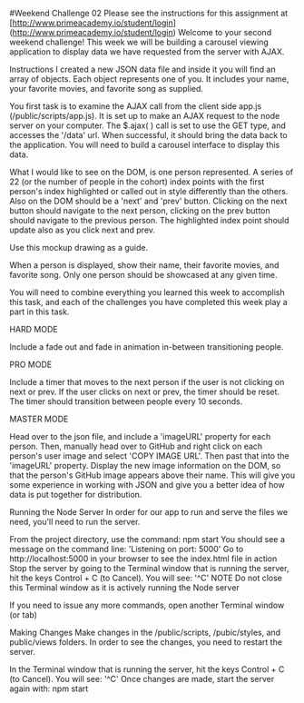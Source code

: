 #Weekend Challenge 02
Please see the instructions for this assignment at [http://www.primeacademy.io/student/login]
(http://www.primeacademy.io/student/login)
Welcome to your second weekend challenge! This week we will be building a carousel viewing application to display data
we have requested from the server with AJAX.

Instructions
I created a new JSON data file and inside it you will find an array of objects. Each object represents one of you. It
includes your name, your favorite movies, and favorite song as supplied.

You first task is to examine the AJAX call from the client side app.js (/public/scripts/app.js). It is set up to make
an AJAX request to the node server on your computer. The $.ajax( ) call is set to use the GET type, and accesses the
'/data' url. When successful, it should bring the data back to the application. You will need to build a carousel
interface to display this data.

What I would like to see on the DOM, is one person represented. A series of 22 (or the number of people in the cohort)
index points with the first person's index highlighted or called out in style differently than the others. Also on the
DOM should be a 'next' and 'prev' button. Clicking on the next button should navigate to the next person, clicking on
the prev button should navigate to the previous person. The highlighted index point should update also as you click
next and prev.

Use this mockup drawing as a guide.

When a person is displayed, show their name, their favorite movies, and favorite song. Only one person should be
showcased at any given time.

You will need to combine everything you learned this week to accomplish this task, and each of the challenges you have
completed this week play a part in this task.

HARD MODE

Include a fade out and fade in animation in-between transitioning people.

PRO MODE

Include a timer that moves to the next person if the user is not clicking on next or prev. If the user clicks on next
or prev, the timer should be reset. The timer should transition between people every 10 seconds.

MASTER MODE

Head over to the json file, and include a 'imageURL' property for each person. Then, manually head over to GitHub and
right click on each person's user image and select 'COPY IMAGE URL'. Then past that into the 'imageURL' property.
Display the new image information on the DOM, so that the person's GitHub image appears above their name. This will
give you some experience in working with JSON and give you a better idea of how data is put together for distribution.

Running the Node Server
In order for our app to run and serve the files we need, you'll need to run the server.

From the project directory, use the command: npm start
You should see a message on the command line: 'Listening on port: 5000'
Go to http://localhost:5000 in your browser to see the index.html file in action
Stop the server by going to the Terminal window that is running the server, hit the keys Control + C (to Cancel). You
will see: '^C'
NOTE Do not close this Terminal window as it is actively running the Node server

If you need to issue any more commands, open another Terminal window (or tab)

Making Changes
Make changes in the /public/scripts, /pubic/styles, and public/views folders. In order to see the changes, you need to
restart the server.

In the Terminal window that is running the server, hit the keys Control + C (to Cancel). You will see: '^C'
Once changes are made, start the server again with: npm start